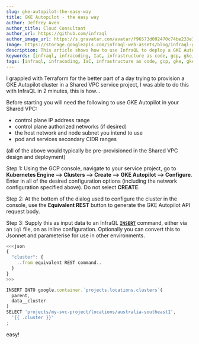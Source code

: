 ```yaml
---
slug: gke-autopilot-the-easy-way
title: GKE Autopilot - the easy way
author: Jeffrey Aven
author_title: Cloud Consultant
author_url: https://github.com/infraql
author_image_url: https://s.gravatar.com/avatar/f96573d092470c74be233e1dded5376f?s=80
image: https://storage.googleapis.com/infraql-web-assets/blog/infraql-gke-blog.png
description: This article shows how to use InfraQL to deploy a GKE Autopilot cluster in a Shared VPC in GCP.
keywords: [infraql, infracoding, IaC, infrastructure as code, gcp, gke, gke autopilot]
tags: [infraql, infracoding, IaC, infrastructure as code, gcp, gke, gke autopilot]
---
```


I grappled with Terraform for the better part of a day trying to provision a GKE Autopilot cluster in a Shared VPC service project, I was able to do this with InfraQL in 2 minutes, this is how...  

Before starting you will need the following to use GKE Autopilot in your Shared VPC:
- control plane IP address range
- control plane authorized networks (if desired)
- the host network and node subnet you intend to use
- pod and services secondary CIDR ranges

(all of the above would typically be pre-provisioned in the Shared VPC design and deployment)

Step 1: Using the GCP console, navigate to your service project, go to **Kubernetes Engine --> Clusters --> Create --> GKE Autopilot --> Configure**.  Enter in all of the desired configuration options (including the network configuration specified above).  Do not select **CREATE**.

Step 2: At the bottom of the dialog used to configure the cluster in the console, use the __Equivalent REST__ button to generate the GKE Autopilot API request body.

Step 3: Supply this as input data to an InfraQL [__`INSERT`__](/language-spec/insert) command, either via an `iql` file, on as inline configuration.  Optionally you can convert this to Jsonnet and parameterise for use in other environments.

```jsx
<<<json
{
  "cluster": {
	..from equivalent REST command..
  }
}
>>>

INSERT INTO google.container.`projects.locations.clusters`(
  parent,
  data__cluster
)
SELECT 'projects/my-svc-project/locations/australia-southeast1',
  '{{ .cluster }}'
;
```

easy!
